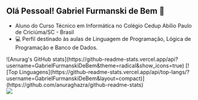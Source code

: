 ## Olá Pessoal! Gabriel Furmanski de Bem 👋
<div>
  
-  Aluno do Curso Técnico em Informática no Colégio Cedup Abílio Paulo de Criciúma/SC - Brasil
- 💻 Perfil destinado às aulas de Linguagem de Programação, Lógica de Programação e Banco de Dados.

</div>
<div>
  ![Anurag's GitHub stats](https://github-readme-stats.vercel.app/api?username=GabrielFurmanskiDeBem&theme=radical&show_icons=true)
  [![Top Linguagens](https://github-readme-stats.vercel.app/api/top-langs/?username=GabrielFurmanskiDeBem&layout=compact)](https://github.com/anuraghazra/github-readme-stats)
</div>
<div>
  <a href="mailto:gabrieldebem999@gmail.com"><img src="https://img.shields.io/badge/-Gmail-%23333?style=for-the-badge&logo=gmail&logoColor=white" target="_blank"></a>
</div>
